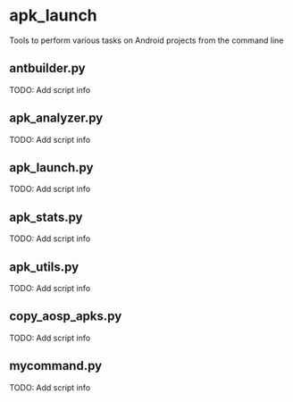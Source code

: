 # apk_launch

Tools to perform various tasks on Android projects from the command line

## antbuilder.py
TODO: Add script info 

## apk_analyzer.py
TODO: Add script info 

## apk_launch.py
TODO: Add script info 

## apk_stats.py
TODO: Add script info 

## apk_utils.py
TODO: Add script info 

## copy_aosp_apks.py
TODO: Add script info 

## mycommand.py
TODO: Add script info 
